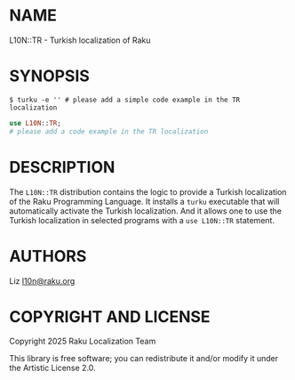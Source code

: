 NAME
====

L10N::TR - Turkish localization of Raku

SYNOPSIS
========

    $ turku -e '' # please add a simple code example in the TR localization

```raku
use L10N::TR;
# please add a code example in the TR localization
```

DESCRIPTION
===========

The `L10N::TR` distribution contains the logic to provide a Turkish localization of the Raku Programming Language. It installs a `turku` executable that will automatically activate the Turkish localization. And it allows one to use the Turkish localization in selected programs with a `use L10N::TR` statement.

AUTHORS
=======

Liz <l10n@raku.org>

COPYRIGHT AND LICENSE
=====================

Copyright 2025 Raku Localization Team

This library is free software; you can redistribute it and/or modify it under the Artistic License 2.0.

